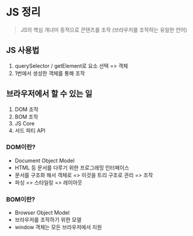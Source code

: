 # JS 정리

> JS의 핵심 개녀미 동적으로 콘텐츠를 조작 (브라우저를 조작하는 유일한 언어)

## JS 사용법
1. querySelector / getElement로 요소 선택 => 객체
2. 1번에서 생성한 객체를 통해 조작

## 브라우저에서 할 수 있는 일
1. DOM 조작
2. BOM 조작
3. JS Core
4. 서드 파티 API

### DOM이란?
- Document Object Model
- HTML 등 문서를 다루기 위한 프로그래밍 인터페이스
- 문서를 구조화 해서 객체로 => 이것을 트리 구조로 관리 => 조작
- 파싱 => 스타일링 => 레이아웃

### BOM이란?
- Browser Object Model
- 브라우저를 조작하기 위한 모델
- window 객체는 모든 브라우저에서 지원